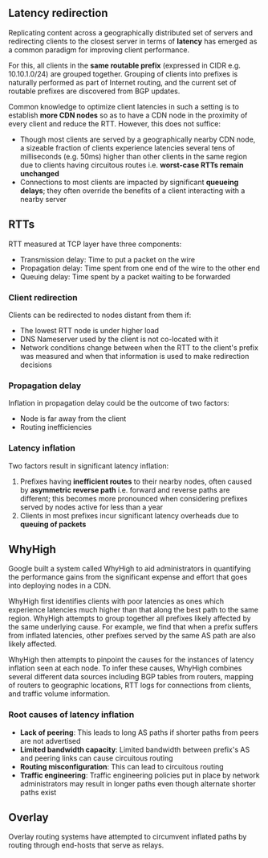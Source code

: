 ## Latency redirection

Replicating content across a geographically distributed set of servers and redirecting clients to the closest server in terms of **latency** has emerged as a common paradigm for improving client performance.

For this, all clients in the **same routable prefix** (expressed in CIDR e.g. 10.10.1.0/24) are grouped together. Grouping of clients into prefixes is naturally performed as part of Internet routing, and the current set of routable prefixes are discovered from BGP updates.

Common knowledge to optimize client latencies in such a setting is to establish **more CDN nodes** so as to have a CDN node in the proximity of every client and reduce the RTT. However, this does not suffice:

- Though most clients are served by a geographically nearby CDN node, a sizeable fraction of clients experience latencies several tens of milliseconds (e.g. 50ms) higher than other clients in the same region due to clients having circuitous routes i.e. **worst-case RTTs remain unchanged**
- Connections to most clients are impacted by significant **queueing delays**; they often override the benefits of a client interacting with a nearby server

## RTTs

RTT measured at TCP layer have three components:

- Transmission delay: Time to put a packet on the wire
- Propagation delay: Time spent from one end of the wire to the other end
- Queuing delay: Time spent by a packet waiting to be forwarded

### Client redirection

Clients can be redirected to nodes distant from them if:

- The lowest RTT node is under higher load
- DNS Nameserver used by the client is not co-located with it
- Network conditions change between when the RTT to the client's prefix was measured and when that information is used to make redirection decisions

### Propagation delay

Inflation in propagation delay could be the outcome of two factors:

- Node is far away from the client
- Routing inefficiencies

### Latency inflation

Two factors result in significant latency inflation:

1. Prefixes having **inefficient routes** to their nearby nodes, often caused by **asymmetric reverse path** i.e. forward and reverse paths are different; this becomes more pronounced when considering prefixes served by nodes active for less than a year
2. Clients in most prefixes incur significant latency overheads due to **queuing of packets**

## WhyHigh

Google built a system called WhyHigh to aid administrators in quantifying the performance gains from the significant expense and effort that goes into deploying nodes in a CDN.

WhyHigh first identifies clients with poor latencies as ones which experience latencies much higher than that along the best path to the same region. WhyHigh attempts to group together all prefixes likely affected by the same underlying cause. For example, we find that when a prefix suffers from inflated latencies, other prefixes served by the same AS path are also likely affected.

WhyHigh then attempts to pinpoint the causes for the instances of latency inflation seen at each node. To infer these causes, WhyHigh combines several different data sources including BGP tables from routers, mapping of routers to geographic locations, RTT logs for connections from clients, and traffic volume information.

### Root causes of latency inflation

- **Lack of peering**: This leads to long AS paths if shorter paths from peers are not advertised
- **Limited bandwidth capacity**: Limited bandwidth between prefix's AS and peering links can cause circuitous routing
- **Routing misconfiguration**: This can lead to circuitous routing
- **Traffic engineering**: Traffic engineering policies put in place by network administrators may result in longer paths even though alternate shorter paths exist

## Overlay

Overlay routing systems have attempted to circumvent inflated paths by routing through end-hosts that serve as relays.

